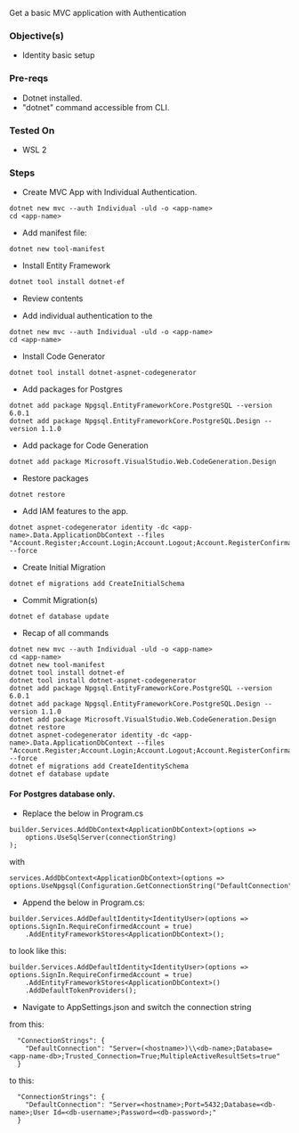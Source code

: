 Get a basic MVC application with Authentication

### Objective(s)
- Identity basic setup


### Pre-reqs
- Dotnet installed.
- "dotnet" command accessible from CLI.

### Tested On
- WSL 2

### Steps
- Create MVC App with Individual Authentication.

```
dotnet new mvc --auth Individual -uld -o <app-name>
cd <app-name>
```

- Add manifest file:

```
dotnet new tool-manifest
```

- Install Entity Framework

```
dotnet tool install dotnet-ef
```

- Review contents

- Add individual authentication to the 

```
dotnet new mvc --auth Individual -uld -o <app-name>
cd <app-name>
```

- Install Code Generator
```
dotnet tool install dotnet-aspnet-codegenerator
```

- Add packages for Postgres
```
dotnet add package Npgsql.EntityFrameworkCore.PostgreSQL --version 6.0.1
dotnet add package Npgsql.EntityFrameworkCore.PostgreSQL.Design --version 1.1.0
```

- Add package for Code Generation
```
dotnet add package Microsoft.VisualStudio.Web.CodeGeneration.Design
```

- Restore packages
```
dotnet restore
```

- Add IAM features to the app.

```
dotnet aspnet-codegenerator identity -dc <app-name>.Data.ApplicationDbContext --files "Account.Register;Account.Login;Account.Logout;Account.RegisterConfirmation;Account.Manage.PersonalData" --force
```

- Create Initial Migration

```
dotnet ef migrations add CreateInitialSchema
```

- Commit Migration(s)
```
dotnet ef database update
```


- Recap of all commands

```
dotnet new mvc --auth Individual -uld -o <app-name>
cd <app-name>
dotnet new tool-manifest
dotnet tool install dotnet-ef
dotnet tool install dotnet-aspnet-codegenerator
dotnet add package Npgsql.EntityFrameworkCore.PostgreSQL --version 6.0.1
dotnet add package Npgsql.EntityFrameworkCore.PostgreSQL.Design --version 1.1.0
dotnet add package Microsoft.VisualStudio.Web.CodeGeneration.Design
dotnet restore
dotnet aspnet-codegenerator identity -dc <app-name>.Data.ApplicationDbContext --files "Account.Register;Account.Login;Account.Logout;Account.RegisterConfirmation;Account.Manage.PersonalData" --force
dotnet ef migrations add CreateIdentitySchema
dotnet ef database update
```


#### For Postgres database only.

- Replace the below in Program.cs
```
builder.Services.AddDbContext<ApplicationDbContext>(options =>
    options.UseSqlServer(connectionString)
);
```
with
```
services.AddDbContext<ApplicationDbContext>(options =>
options.UseNpgsql(Configuration.GetConnectionString("DefaultConnection")));
```

- Append the below in Program.cs:
```
builder.Services.AddDefaultIdentity<IdentityUser>(options => options.SignIn.RequireConfirmedAccount = true)
    .AddEntityFrameworkStores<ApplicationDbContext>();
```
to look like this:
```
builder.Services.AddDefaultIdentity<IdentityUser>(options => options.SignIn.RequireConfirmedAccount = true)
    .AddEntityFrameworkStores<ApplicationDbContext>()
    .AddDefaultTokenProviders();
```

- Navigate to AppSettings.json and switch the connection string 

from this:
```
  "ConnectionStrings": {
    "DefaultConnection": "Server=(<hostname>)\\<db-name>;Database=<app-name-db>;Trusted_Connection=True;MultipleActiveResultSets=true"
  }
```
to this:
```
  "ConnectionStrings": {
    "DefaultConnection": "Server=<hostname>;Port=5432;Database=<db-name>;User Id=<db-username>;Password=<db-password>;"
  }

```






